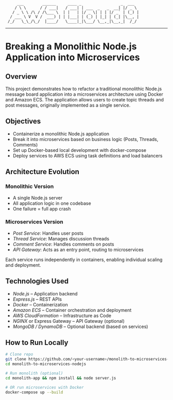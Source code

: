          ___        ______     ____ _                 _  ___  
        / \ \      / / ___|   / ___| | ___  _   _  __| |/ _ \ 
       / _ \ \ /\ / /\___ \  | |   | |/ _ \| | | |/ _` | (_) |
      / ___ \ V  V /  ___) | | |___| | (_) | |_| | (_| |\__, |
     /_/   \_\_/\_/  |____/   \____|_|\___/ \__,_|\__,_|  /_/ 
 ----------------------------------------------------------------- 

# Breaking a Monolithic Node.js Application into Microservices

## Overview

This project demonstrates how to refactor a traditional monolithic Node.js message board application into a microservices architecture using Docker and Amazon ECS. The application allows users to create topic threads and post messages, originally implemented as a single service.

## Objectives

- Containerize a monolithic Node.js application
- Break it into microservices based on business logic (Posts, Threads, Comments)
- Set up Docker-based local development with docker-compose
- Deploy services to AWS ECS using task definitions and load balancers

## Architecture Evolution

### Monolithic Version
- A single Node.js server
- All application logic in one codebase
- One failure = full app crash

### Microservices Version
- *Post Service*: Handles user posts
- *Thread Service*: Manages discussion threads
- *Comment Service*: Handles comments on posts
- *API Gateway*: Acts as an entry point, routing to microservices

Each service runs independently in containers, enabling individual scaling and deployment.

## Technologies Used

- *Node.js* – Application backend
- *Express.js* – REST APIs
- *Docker* – Containerization
- *Amazon ECS* – Container orchestration and deployment
- *AWS CloudFormation* – Infrastructure as Code
- *NGINX* or Express Gateway – API Gateway (optional)
- *MongoDB / DynamoDB* – Optional backend (based on services)

## How to Run Locally

```bash
# Clone repo
git clone https://github.com/<your-username>/monolith-to-microservices-nodejs.git
cd monolith-to-microservices-nodejs

# Run monolith (optional)
cd monolith-app && npm install && node server.js

# OR run microservices with Docker
docker-compose up --build